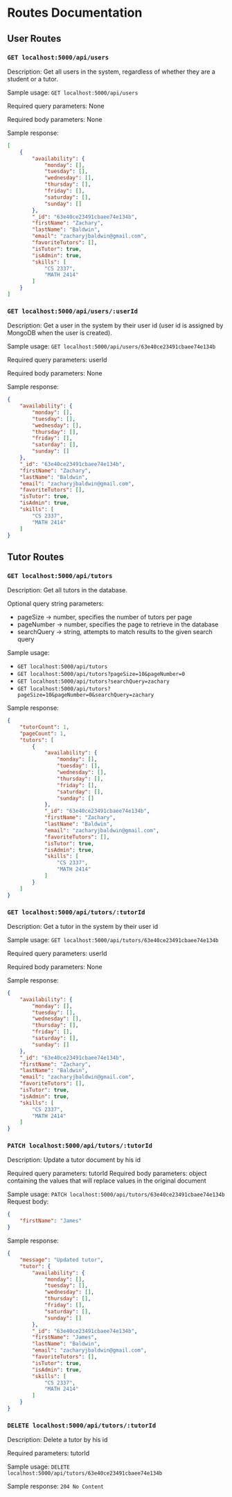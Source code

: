 # Routes Documentation

## User Routes

### `GET localhost:5000/api/users`

Description: Get all users in the system, regardless of whether they are a student or a tutor.

Sample usage: `GET localhost:5000/api/users`

Required query parameters: None

Required body parameters: None

Sample response:

```json
[
    {
        "availability": {
            "monday": [],
            "tuesday": [],
            "wednesday": [],
            "thursday": [],
            "friday": [],
            "saturday": [],
            "sunday": []
        },
        "_id": "63e40ce23491cbaee74e134b",
        "firstName": "Zachary",
        "lastName": "Baldwin",
        "email": "zacharyjbaldwin@gmail.com",
        "favoriteTutors": [],
        "isTutor": true,
        "isAdmin": true,
        "skills": [
            "CS 2337",
            "MATH 2414"
        ]
    }
]
```

### `GET localhost:5000/api/users/:userId`

Description: Get a user in the system by their user id (user id is assigned by MongoDB when the user is created).

Sample usage: `GET localhost:5000/api/users/63e40ce23491cbaee74e134b`

Required query parameters: userId

Required body parameters: None

Sample response:

```json
{
    "availability": {
        "monday": [],
        "tuesday": [],
        "wednesday": [],
        "thursday": [],
        "friday": [],
        "saturday": [],
        "sunday": []
    },
    "_id": "63e40ce23491cbaee74e134b",
    "firstName": "Zachary",
    "lastName": "Baldwin",
    "email": "zacharyjbaldwin@gmail.com",
    "favoriteTutors": [],
    "isTutor": true,
    "isAdmin": true,
    "skills": [
        "CS 2337",
        "MATH 2414"
    ]
}
```

## Tutor Routes

### `GET localhost:5000/api/tutors`

Description: Get all tutors in the database.

Optional query string parameters:

* pageSize -> number, specifies the number of tutors per page
* pageNumber -> number, specifies the page to retrieve in the database
* searchQuery -> string, attempts to match results to the given search query

Sample usage:

* `GET localhost:5000/api/tutors`
* `GET localhost:5000/api/tutors?pageSize=10&pageNumber=0`
* `GET localhost:5000/api/tutors?searchQuery=zachary`
* `GET localhost:5000/api/tutors?pageSize=10&pageNumber=0&searchQuery=zachary`

Sample response:

```json
{
    "tutorCount": 1,
    "pageCount": 1,
    "tutors": [
        {
            "availability": {
                "monday": [],
                "tuesday": [],
                "wednesday": [],
                "thursday": [],
                "friday": [],
                "saturday": [],
                "sunday": []
            },
            "_id": "63e40ce23491cbaee74e134b",
            "firstName": "Zachary",
            "lastName": "Baldwin",
            "email": "zacharyjbaldwin@gmail.com",
            "favoriteTutors": [],
            "isTutor": true,
            "isAdmin": true,
            "skills": [
                "CS 2337",
                "MATH 2414"
            ]
        }
    ]
}
```

### `GET localhost:5000/api/tutors/:tutorId`

Description: Get a tutor in the system by their user id

Sample usage: `GET localhost:5000/api/tutors/63e40ce23491cbaee74e134b`

Required query parameters: userId

Required body parameters: None

Sample response:

```json
{
    "availability": {
        "monday": [],
        "tuesday": [],
        "wednesday": [],
        "thursday": [],
        "friday": [],
        "saturday": [],
        "sunday": []
    },
    "_id": "63e40ce23491cbaee74e134b",
    "firstName": "Zachary",
    "lastName": "Baldwin",
    "email": "zacharyjbaldwin@gmail.com",
    "favoriteTutors": [],
    "isTutor": true,
    "isAdmin": true,
    "skills": [
        "CS 2337",
        "MATH 2414"
    ]
}
```

<!-- ### `POST localhost:5000/api/tutors` -->

### `PATCH localhost:5000/api/tutors/:tutorId`

Description: Update a tutor document by his id

Required query parameters: tutorId
Required body parameters: object containing the values that will replace values in the original document

Sample usage: `PATCH localhost:5000/api/tutors/63e40ce23491cbaee74e134b`
Request body:

```json
{
    "firstName": "James"
}
```

Sample response:

```json
{
    "message": "Updated tutor",
    "tutor": {
        "availability": {
            "monday": [],
            "tuesday": [],
            "wednesday": [],
            "thursday": [],
            "friday": [],
            "saturday": [],
            "sunday": []
        },
        "_id": "63e40ce23491cbaee74e134b",
        "firstName": "James",
        "lastName": "Baldwin",
        "email": "zacharyjbaldwin@gmail.com",
        "favoriteTutors": [],
        "isTutor": true,
        "isAdmin": true,
        "skills": [
            "CS 2337",
            "MATH 2414"
        ]
    }
}
```

### `DELETE localhost:5000/api/tutors/:tutorId`

Description: Delete a tutor by his id

Required parameters: tutorId

Sample usage: `DELETE localhost:5000/api/tutors/63e40ce23491cbaee74e134b`

Sample response: `204 No Content`
